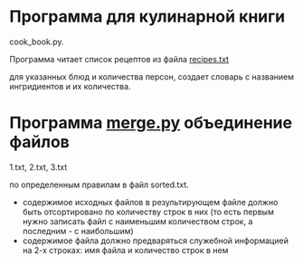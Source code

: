# Программа для кулинарной книги 
cook_book.py. 

Программа читает список рецептов из файла [recipes.txt](https://github.com/danroman-github/desktop-tutorial/blob/main/Opening%20and%20reading%20a%20file/recipes.txt)

для указанных блюд и количества персон, создает словарь с названием ингридиентов и их количества.

# Программа [merge.py](https://github.com/danroman-github/desktop-tutorial/blob/main/Opening%20and%20reading%20a%20file/merge.py) объединение файлов 
1.txt, 2.txt, 3.txt 

по определенным правилам в файл sorted.txt.
- содержимое исходных файлов в результирующем файле должно быть отсортировано по количеству строк в них
  (то есть первым нужно записать файл с наименьшим количеством строк, а последним - с наибольшим)
- содержимое файла должно предваряться служебной информацией на 2-х строках: имя файла и количество строк в нем
